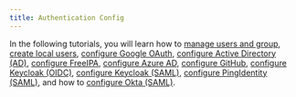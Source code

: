 ```yaml
---
title: Authentication Config
---
```


In the following tutorials, you will learn how to [manage users and group](../how-to-guides/advanced-user-guides/authentication-permissions-and-global-configuration/about-authentication/authentication-config/manage-users-and-groups.md), [create local users](../how-to-guides/advanced-user-guides/authentication-permissions-and-global-configuration/about-authentication/authentication-config/create-local-users.md), [configure Google OAuth](../how-to-guides/advanced-user-guides/authentication-permissions-and-global-configuration/about-authentication/authentication-config/configure-google-oauth.md), [configure Active Directory (AD)](../how-to-guides/advanced-user-guides/authentication-permissions-and-global-configuration/about-authentication/authentication-config/configure-active-directory.md), [configure FreeIPA](../how-to-guides/advanced-user-guides/authentication-permissions-and-global-configuration/about-authentication/authentication-config/configure-freeipa.md), [configure Azure AD](../how-to-guides/advanced-user-guides/authentication-permissions-and-global-configuration/about-authentication/authentication-config/configure-azure-ad.md), [configure GitHub](../how-to-guides/advanced-user-guides/authentication-permissions-and-global-configuration/about-authentication/authentication-config/configure-github.md), [configure Keycloak (OIDC)](../how-to-guides/advanced-user-guides/authentication-permissions-and-global-configuration/about-authentication/authentication-config/configure-keycloak-oidc.md), [configure Keycloak (SAML)](../how-to-guides/advanced-user-guides/authentication-permissions-and-global-configuration/about-authentication/authentication-config/configure-keycloak-saml.md), [configure PingIdentity (SAML)](../how-to-guides/advanced-user-guides/authentication-permissions-and-global-configuration/about-authentication/authentication-config/configure-pingidentity.md), and how to [configure Okta (SAML)](../how-to-guides/advanced-user-guides/authentication-permissions-and-global-configuration/about-authentication/authentication-config/configure-okta-saml.md).